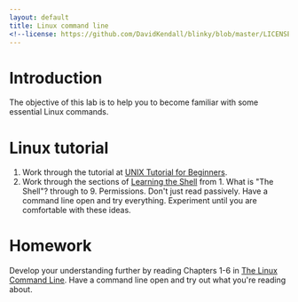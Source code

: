 ```yaml
---
layout: default
title: Linux command line
<!--license: https://github.com/DavidKendall/blinky/blob/master/LICENSE-->
---
```


# Introduction

The objective of this lab is to help you to become familiar with some essential Linux commands.

# Linux tutorial

1. Work through the tutorial at [UNIX Tutorial for Beginners](http://faculty.smu.edu/reynolds/unixtut/index.html).
2. Work through the sections of [Learning the Shell](http://linuxcommand.org/lc3_learning_the_shell.php) from 1. What is "The Shell"?
   through to 9. Permissions. Don't just read passively. Have a command line open and try everything. Experiment until you are
   comfortable with these ideas.

# Homework   
Develop your understanding further by reading Chapters 1-6 in [The Linux Command Line]({{site.baseurl}}{{site.raurl}}/TLCL.pdf). Have a command line open
and try out what you're reading about.

